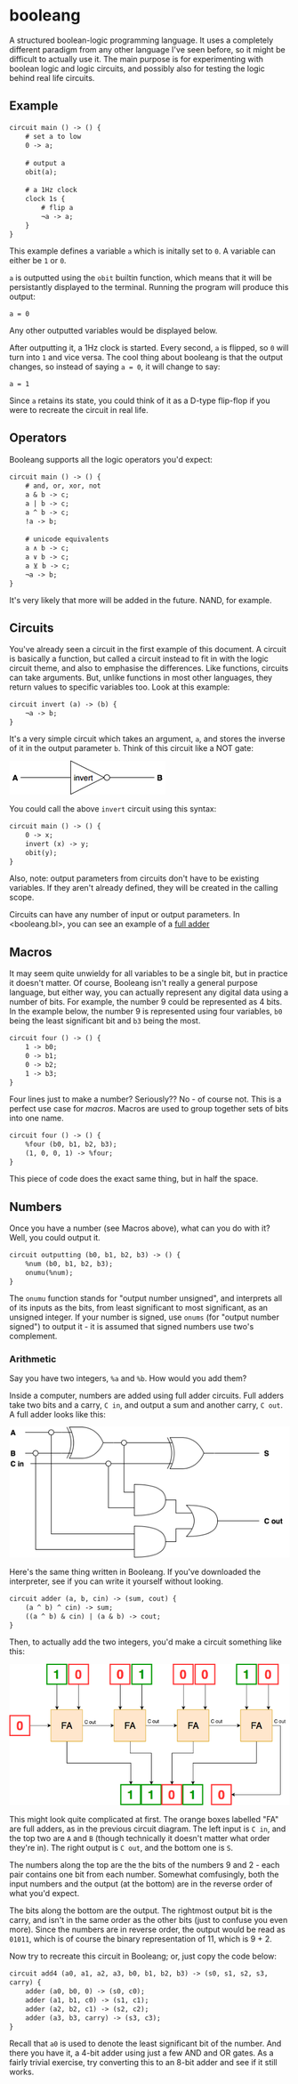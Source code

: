 # booleang

A structured boolean-logic programming language. It uses a completely different paradigm from any other language I've seen before, so it might be difficult to actually use it. The main purpose is for experimenting with boolean logic and logic circuits, and possibly also for testing the logic behind real life circuits.

## Example

```
circuit main () -> () {
    # set a to low
    0 -> a;

    # output a
    obit(a);

    # a 1Hz clock
    clock 1s {
        # flip a
        ¬a -> a;
    }
}
```

This example defines a variable `a` which is initally set to `0`. A variable can either be `1` or `0`.

`a` is outputted using the `obit` builtin function, which means that it will be persistantly displayed to the terminal. Running the program will produce this output:

```
a = 0
```

Any other outputted variables would be displayed below.

After outputting it, a 1Hz clock is started. Every second, `a` is flipped, so `0` will turn into `1` and vice versa. The cool thing about booleang is that the output changes, so instead of saying `a = 0`, it will change to say:

```
a = 1
```

Since `a` retains its state, you could think of it as a D-type flip-flop if you were to recreate the circuit in real life.

## Operators

Booleang supports all the logic operators you'd expect:

```
circuit main () -> () {
    # and, or, xor, not
    a & b -> c;
    a | b -> c;
    a ^ b -> c;
    !a -> b;

    # unicode equivalents
    a ∧ b -> c;
    a ∨ b -> c;
    a ⊻ b -> c;
    ¬a -> b;
}
```

It's very likely that more will be added in the future. NAND, for example.

## Circuits

You've already seen a circuit in the first example of this document. A circuit is basically a function, but called a circuit instead to fit in with the logic circuit theme, and also to emphasise the differences. Like functions, circuits can take arguments. But, unlike functions in most other languages, they return values to specific variables too. Look at this example:

```
circuit invert (a) -> (b) {
    ¬a -> b;
}
```

It's a very simple circuit which takes an argument, `a`, and stores the inverse of it in the output parameter `b`. Think of this circuit like a NOT gate:

![](assets/invert.png)

You could call the above `invert` circuit using this syntax:

```
circuit main () -> () {
    0 -> x;
    invert (x) -> y;
    obit(y);
}
```

Also, note: output parameters from circuits don't have to be existing variables. If they aren't already defined, they will be created in the calling scope.

Circuits can have any number of input or output parameters. In <booleang.bl>, you can see an example of a [full adder](https://en.wikipedia.org/wiki/Adder_%28electronics%29#Full_adder)

## Macros

It may seem quite unwieldy for all variables to be a single bit, but in practice it doesn't matter. Of course, Booleang isn't really a general purpose language, but either way, you can actually represent any digital data using a number of bits. For example, the number 9 could be represented as 4 bits. In the example below, the number 9 is represented using four variables, `b0` being the least significant bit and `b3` being the most.

```
circuit four () -> () {
    1 -> b0;
    0 -> b1;
    0 -> b2;
    1 -> b3;
}
```

Four lines just to make a number? Seriously?? No - of course not. This is a perfect use case for _macros_. Macros are used to group together sets of bits into one name.

```
circuit four () -> () {
    %four (b0, b1, b2, b3);
    (1, 0, 0, 1) -> %four;
}
```

This piece of code does the exact same thing, but in half the space.

## Numbers

Once you have a number (see Macros above), what can you do with it? Well, you could output it.

```
circuit outputting (b0, b1, b2, b3) -> () {
    %num (b0, b1, b2, b3);
    onumu(%num);
}
```

The `onumu` function stands for "output number unsigned", and interprets all of its inputs as the bits, from least significant to most significant, as an unsigned integer. If your number is signed, use `onums` (for "output number signed") to output it - it is assumed that signed numbers use two's complement.

### Arithmetic

Say you have two integers, `%a` and `%b`. How would you add them?

Inside a computer, numbers are added using full adder circuits. Full adders take two bits and a carry, `C in`, and output a sum and another carry, `C out`. A full adder looks like this:

![](assets/full-adder.png)

Here's the same thing written in Booleang. If you've downloaded the interpreter, see if you can write it yourself without looking.

```
circuit adder (a, b, cin) -> (sum, cout) {
    (a ^ b) ^ cin) -> sum;
    ((a ^ b) & cin) | (a & b) -> cout;
}
```

Then, to actually add the two integers, you'd make a circuit something like this:

![](assets/4-bit-adder.png)

This might look quite complicated at first. The orange boxes labelled "FA" are full adders, as in the previous circuit diagram. The left input is `C in`, and the top two are `A` and `B` (though technically it doesn't matter what order they're in). The right output is `C out`, and the bottom one is `S`.

The numbers along the top are the the bits of the numbers 9 and 2 - each pair contains one bit from each number. Somewhat comfusingly, both the input numbers and the output (at the bottom) are in the reverse order of what you'd expect.

The bits along the bottom are the output. The rightmost output bit is the carry, and isn't in the same order as the other bits (just to confuse you even more). Since the numbers are in reverse order, the output would be read as `01011`, which is of course the binary representation of 11, which is 9 + 2.

Now try to recreate this circuit in Booleang; or, just copy the code below:

```
circuit add4 (a0, a1, a2, a3, b0, b1, b2, b3) -> (s0, s1, s2, s3, carry) {
    adder (a0, b0, 0) -> (s0, c0);
    adder (a1, b1, c0) -> (s1, c1);
    adder (a2, b2, c1) -> (s2, c2);
    adder (a3, b3, carry) -> (s3, c3);
}
```

Recall that `a0` is used to denote the least significant bit of the number. And there you have it, a 4-bit adder using just a few AND and OR gates. As a fairly trivial exercise, try converting this to an 8-bit adder and see if it still works.
